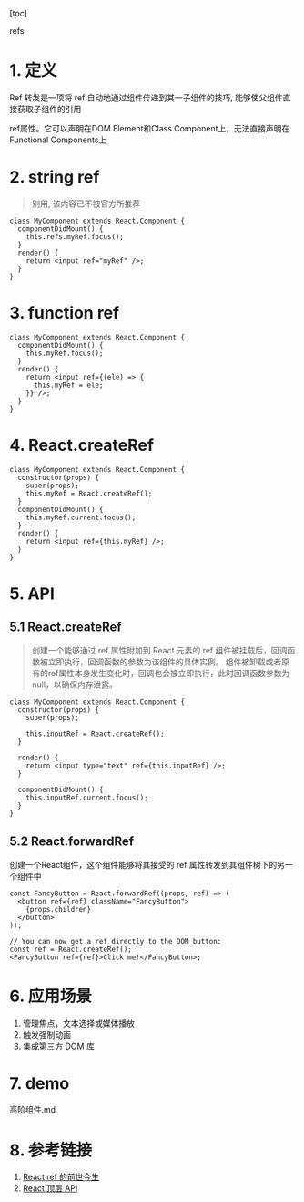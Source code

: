 [toc]

refs

# 1. 定义
Ref 转发是一项将 ref 自动地通过组件传递到其一子组件的技巧, 能够使父组件直接获取子组件的引用

ref属性。它可以声明在DOM Element和Class Component上，无法直接声明在Functional Components上

# 2. string ref
> 别用, 该内容已不被官方所推荐
```
class MyComponent extends React.Component {
  componentDidMount() {
    this.refs.myRef.focus();
  }
  render() {
    return <input ref="myRef" />;
  }
}
```

# 3. function ref
```
class MyComponent extends React.Component {
  componentDidMount() {
    this.myRef.focus();
  }
  render() {
    return <input ref={(ele) => {
      this.myRef = ele;
    }} />;
  }
}
```

# 4. React.createRef
```
class MyComponent extends React.Component {
  constructor(props) {
    super(props);
    this.myRef = React.createRef();
  }
  componentDidMount() {
    this.myRef.current.focus();
  }
  render() {
    return <input ref={this.myRef} />;
  }
}
```

# 5. API
## 5.1 React.createRef
> 创建一个能够通过 ref 属性附加到 React 元素的 ref
> 组件被挂载后，回调函数被立即执行，回调函数的参数为该组件的具体实例。
> 组件被卸载或者原有的ref属性本身发生变化时，回调也会被立即执行，此时回调函数参数为null，以确保内存泄露。
```
class MyComponent extends React.Component {
  constructor(props) {
    super(props);

    this.inputRef = React.createRef();
  }

  render() {
    return <input type="text" ref={this.inputRef} />;
  }

  componentDidMount() {
    this.inputRef.current.focus();
  }
}
```

## 5.2 React.forwardRef
创建一个React组件，这个组件能够将其接受的 ref 属性转发到其组件树下的另一个组件中
```
const FancyButton = React.forwardRef((props, ref) => (
  <button ref={ref} className="FancyButton">
    {props.children}
  </button>
));

// You can now get a ref directly to the DOM button:
const ref = React.createRef();
<FancyButton ref={ref}>Click me!</FancyButton>;
```

# 6. 应用场景
1. 管理焦点，文本选择或媒体播放
2. 触发强制动画
3. 集成第三方 DOM 库

# 7. demo
高阶组件.md

# 8. 参考链接
1. [React ref 的前世今生](https://juejin.im/post/5b59287af265da0f601317e3)
2. [React 顶层 API](https://react.docschina.org/docs/react-api.html#reactcreateref)